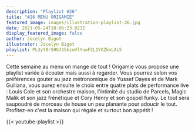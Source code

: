 ```yaml
---
description: "Playlist #26"
title: "#26 MENU ORIGAMIE"
featured_image: images/illustration-playlist-26.jpg
date: 2021-05-24T10:06:23.023Z
display_featured_image: false
author: Jocelyn Bigot
illustrator: Jocelyn Bigot
playlist: PL3yt8r5HGJ35kzuVlYuwF2L1YXZknLAi5
---
```



Cette semaine au menu on mange de tout ! Origamie vous propose une playlist variée à écouter mais aussi à regarder. Vous pourrez selon vos préférences gouter au jazz métronomique de Yussef Dayes et de Mark Guiliana, vous aurez ensuite le choix entre quatre plats de performance live : Louis Cole et son orchestre maison, l'intimité du studio de Parcels, Magic Malik et son jazz frénétique et Cory Henry et son gospel funky. Le tout sera saupoudré de morceau de house un peu planante pour adoucir le tout. Profitez-en c'est la maison qui régale et surtout bon appétit ![](<>)[](<>)!



{{< youtube-playlist >}}